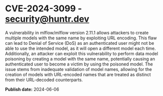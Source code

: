 # CVE-2024-3099 - security@huntr.dev

A vulnerability in mlflow/mlflow version 2.11.1 allows attackers to create multiple models with the same name by exploiting URL encoding. This flaw can lead to Denial of Service (DoS) as an authenticated user might not be able to use the intended model, as it will open a different model each time. Additionally, an attacker can exploit this vulnerability to perform data model poisoning by creating a model with the same name, potentially causing an authenticated user to become a victim by using the poisoned model. The issue stems from inadequate validation of model names, allowing for the creation of models with URL-encoded names that are treated as distinct from their URL-decoded counterparts.

**Publish date:** 2024-06-06
